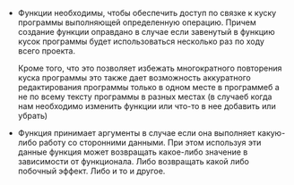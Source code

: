 * Функции необходимы, чтобы обеспечить доступ по связке к куску программы выполняющей определенную операцию. Причем создание функции оправдано в случае если завенутый в функцию кусок программы будет использоваться несколько раз по ходу всего проекта.
  
  Кроме того, что это позволяет избежать многократного повторения куска программы это также дает возможность аккуратного редактирования программы только в одном месте в программеб а не по всему тексту программы в разных местах (в случаеб когда нам необходимо изменить функции или что-то в нее добавить или убрать)
* Функция принимает аргументы в случае если она выполняет какую-либо работу со сторонними данными. При этом используя эти данные функция может возвращать какое-либо значение в зависимости от функционала. Либо возвращать какой либо побочный эффект. Либо и то и другое.
